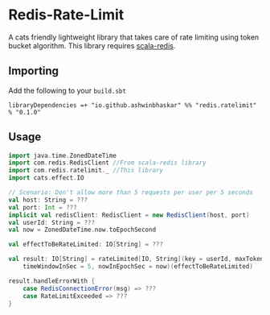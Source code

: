 # Redis-Rate-Limit
A cats friendly lightweight library that takes care of rate limiting using token bucket algorithm. This library requires [scala-redis](https://github.com/debasishg/scala-redis).

## Importing
Add the following to your `build.sbt`
```
libraryDependencies =+ "io.github.ashwinbhaskar" %% "redis.ratelimit" % "0.1.0"
```

## Usage

```scala
import java.time.ZonedDateTime
import com.redis.RedisClient //From scala-redis library
import com.redis.ratelimit._ //This library
import cats.effect.IO

// Scenario: Don't allow more than 5 requests per user per 5 seconds
val host: String = ???
val port: Int = ???
implicit val redisClient: RedisClient = new RedisClient(host, port)
val userId: String = ???
val now = ZonedDateTime.now.toEpochSecond

val effectToBeRateLimited: IO[String] = ???

val result: IO[String] = rateLimited[IO, String](key = userId, maxTokens = 5,
    timeWindowInSec = 5, nowInEpochSec = now)(effectToBeRateLimited)

result.handleErrorWith {
    case RedisConnectionError(msg) => ??? 
    case RateLimitExceeded => ???
}
```

